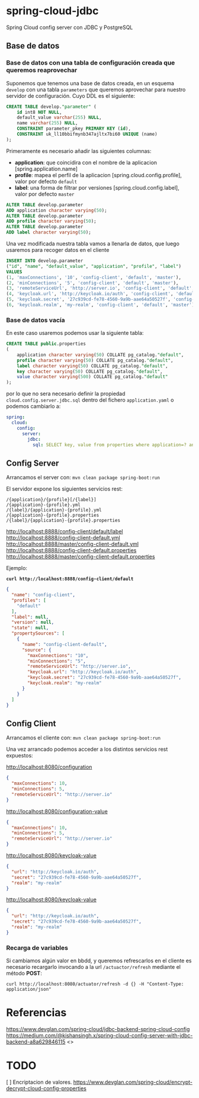 # spring-cloud-jdbc
Spring Cloud config server con JDBC y PostgreSQL


## Base de datos

### Base de datos con una tabla de configuración creada que queremos reaprovechar

Suponemos que tenemos una base de datos creada, en un esquema `develop` con una tabla `parameters` que queremos aprovechar para 
nuestro servidor de configuración. Cuyo DDL es el siguiente:

```sql
CREATE TABLE develop."parameter" (
	id int8 NOT NULL,
	default_value varchar(255) NULL,
	name varchar(255) NULL,
	CONSTRAINT parameter_pkey PRIMARY KEY (id),
	CONSTRAINT uk_ll10bbifmynb347ajltx7bi60 UNIQUE (name)
);
```

Primeramente es necesario añadir las siguientes columnas:

* **application**: que coincidira con el nombre de la aplicacion [spring.application.name]
* **profile**: mapea el perfil de la aplicacion [spring.cloud.config.profile], valor por defecto `default`
* **label**: una forma de filtrar por versiones [spring.cloud.config.label], valor por defecto `master`

```sql
ALTER TABLE develop.parameter
ADD application character varying(50);
ALTER TABLE develop.parameter
ADD profile character varying(50);
ALTER TABLE develop.parameter
ADD label character varying(50);
```

Una vez modificada nuestra tabla vamos a llenarla de datos, que luego usaremos para recoger datos en el cliente

```sql
INSERT INTO develop.parameter
("id", "name", "default_value", "application", "profile", "label")
VALUES
(1, 'maxConnections', '10', 'config-client', 'default', 'master'),
(2, 'minConnections', '5', 'config-client', 'default', 'master'),
(3, 'remoteServiceUrl', 'http://server.io', 'config-client', 'default', 'master'),
(4, 'keycloak.url', 'http://keycloak.io/auth', 'config-client', 'default', 'master'),
(5, 'keycloak.secret', '27c939cd-fe78-4560-9a9b-aae64a50527f', 'config-client', 'default', 'master'),
(6, 'keycloak.realm', 'my-realm', 'config-client', 'default', 'master');
```

### Base de datos vacía
En este caso usaremos podemos usar la siguiente tabla:

```sql
CREATE TABLE public.properties
(
    application character varying(50) COLLATE pg_catalog."default",
    profile character varying(50) COLLATE pg_catalog."default",
    label character varying(50) COLLATE pg_catalog."default",
    key character varying(50) COLLATE pg_catalog."default",
    value character varying(500) COLLATE pg_catalog."default"
);

```

por lo que no sera necesario definir la propiedad `cloud.config.server.jdbc.sql` dentro del fichero `application.yaml` o podemos cambiarlo a:

```yml
spring:
  cloud:
    config:
      server:
        jdbc:
          sql: SELECT key, value from properties where application=? and profile=? and label=?

```

## Config Server

Arrancamos el server con: `mvn clean package spring-boot:run`

El servidor expone los siguientes servicios rest:

```
/{application}/{profile}[/{label}]
/{application}-{profile}.yml
/{label}/{application}-{profile}.yml
/{application}-{profile}.properties
/{label}/{application}-{profile}.properties
```
<http://localhost:8888/config-client/default/label>
<http://localhost:8888/config-client-default.yml>
<http://localhost:8888/master/config-client-default.yml>
<http://localhost:8888/config-client-default.properties>
<http://localhost:8888/master/config-client-default.properties>


Ejemplo:

**`curl http://localhost:8888/config-client/default`** 

```json
{
  "name": "config-client",
  "profiles": [
    "default"
  ],
  "label": null,
  "version": null,
  "state": null,
  "propertySources": [
    {
      "name": "config-client-default",
      "source": {
        "maxConnections": "10",
        "minConnections": "5",
        "remoteServiceUrl": "http://server.io",
        "keycloak.url": "http://keycloak.io/auth",
        "keycloak.secret": "27c939cd-fe78-4560-9a9b-aae64a50527f",
        "keycloak.realm": "my-realm"
      }
    }
  ]
}
```

## Config Client

Arrancamos el cliente con: `mvn clean package spring-boot:run`

Una vez arrancado podemos acceder a los distintos servicios rest expuestos:

<http://localhost:8080/configuration>
```json
{
  "maxConnections": 10,
  "minConnections": 5,
  "remoteServiceUrl": "http://server.io"
}
```
<http://localhost:8080/configuration-value>
```json
{
  "maxConnections": 10,
  "minConnections": 5,
  "remoteServiceUrl": "http://server.io"
}
```
<http://localhost:8080/keycloak-value>
```json
{
  "url": "http://keycloak.io/auth",
  "secret": "27c939cd-fe78-4560-9a9b-aae64a50527f",
  "realm": "my-realm"
}
```
<http://localhost:8080/keycloak-value>
```json
{
  "url": "http://keycloak.io/auth",
  "secret": "27c939cd-fe78-4560-9a9b-aae64a50527f",
  "realm": "my-realm"
}
```

### Recarga de variables
Si cambiamos algún valor en bbdd, y queremos refrescarlos en el cliente es necesario recargarlo invocando a la url `/actuactor/refresh` mediante el método **POST**:  
 
`curl http://localhost:8080/actuator/refresh -d {} -H "Content-Type: application/json"`


# Referencias
<https://www.devglan.com/spring-cloud/jdbc-backend-spring-cloud-config>
<https://medium.com/@kishansingh.x/spring-cloud-config-server-with-jdbc-backend-a8a629846115>
<>

# TODO

[ ] Encriptacion de valores. <https://www.devglan.com/spring-cloud/encrypt-decrypt-cloud-config-properties>